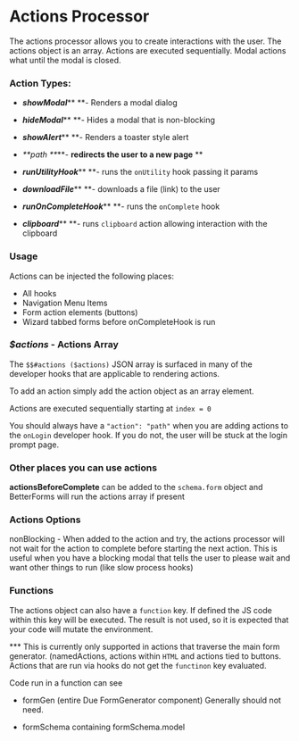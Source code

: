 # Actions Processor

The actions processor allows you to create interactions with the user. The actions object is an array. Actions are executed sequentially. Modal actions what until the modal is closed.

### Action Types:

* _**showModal**_** **- Renders a modal dialog

* _**hideModal**_** **- Hides a modal that is non-blocking

* _**showAlert**_** **- Renders a toaster style alert

* _**path **_**- **redirects the user to a new page** **

* _**runUtilityHook**_** **- runs the `onUtility` hook passing it params

* _**downloadFile**_** **- downloads a file \(link\) to the user

* _**runOnCompleteHook**_** **- runs the `onComplete` hook

* _**clipboard**_** **- runs `clipboard` action allowing interaction with the clipboard

### Usage

Actions can be injected the following places:

* All hooks 
* Navigation Menu Items
* Form action elements \(buttons\)
* Wizard tabbed forms before onCompleteHook is run

### _$actions_ - Actions Array

The `$$#actions ($actions)` JSON array is surfaced in many of the developer hooks that are applicable to rendering actions.

To add an action simply add the action object as an array element.

Actions are executed sequentially starting at `index = 0`

You should always have a `"action": "path"` when you are adding actions to the `onLogin` developer hook. If you do not, the user will be stuck at the login prompt page.

### Other places you can use actions

**actionsBeforeComplete** can be added to the `schema.form` object and BetterForms will run the actions array if present

### Actions Options

nonBlocking - When added to the action and try, the actions processor will not wait for the action to complete before starting the next action. This is useful when you have a blocking modal that tells the user to please wait and want other things to run \(like slow process hooks\)

### Functions

The actions object can also have a `function` key. If defined the JS code within this key will be executed. The result is not used, so it is expected that your code will mutate the environment.

\*\*\* This is currently only supported in actions that traverse the main form generator. \(namedActions, actions within `HTML` and actions tied to buttons. Actions that are run via hooks do not get the `functinon` key evaluated.

Code run in a function can see

* formGen \(entire Due FormGenerator component\) Generally should not need.

* formSchema containing formSchema.model



